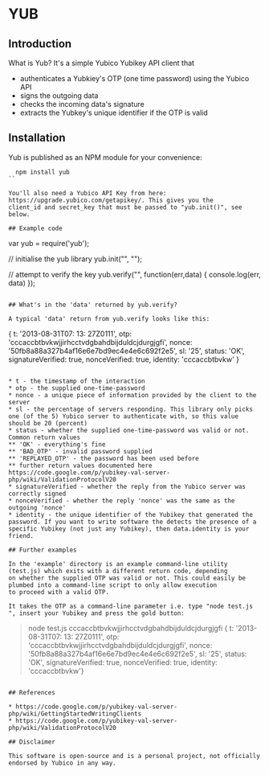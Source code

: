 # YUB

## Introduction

What is Yub? It's a simple Yubico Yubikey API client that

* authenticates a Yubkiey's OTP (one time password) using the Yubico API
* signs the outgoing data
* checks the incoming data's signature
* extracts the Yubkey's unique identifier if the OTP is valid

## Installation

Yub is published as an NPM module for your convenience:

```
  npm install yub
``

You'll also need a Yubico API Key from here: https://upgrade.yubico.com/getapikey/. This gives you the
client_id and secret_key that must be passed to "yub.init()", see below.

## Example code

```
var yub = require('yub');

// initialise the yub library
yub.init("<client id here>", "<secret here>");

// attempt to verify the key
yub.verify("<otp here>", function(err,data) {
  console.log(err, data)
});
```

## What's in the 'data' returned by yub.verify?

A typical 'data' return from yub.verify looks like this:

```
{
    t: '2013-08-31T07: 13: 27Z0111',
    otp: 'cccaccbtbvkwjjirhcctvdgbahdbijduldcjdurgjgfi',
    nonce: '50fb8a88a327b4af16e6e7bd9ec4e4e6c692f2e5',
    sl: '25',
    status: 'OK',
    signatureVerified: true,
    nonceVerified: true,
    identity: 'cccaccbtbvkw'
}

```

* t - the timestamp of the interaction
* otp - the supplied one-time-password
* nonce - a unique piece of information provided by the client to the server
* sl - the percentage of servers responding. This library only picks one (of the 5) Yubico server to authenticate with, so this value should be 20 (percent)
* status - whether the supplied one-time-password was valid or not. Common return values 
** 'OK' - everything's fine
** 'BAD_OTP' - invalid password supplied
** 'REPLAYED_OTP' - the password has been used before
** further return values documented here https://code.google.com/p/yubikey-val-server-php/wiki/ValidationProtocolV20
* signatureVerified - whether the reply from the Yubico server was correctly signed
* nonceVerified - whether the reply 'nonce' was the same as the outgoing 'nonce'
* identity - the unique identifier of the Yubikey that generated the password. If you want to write software the detects the presence of a specific Yubikey (not just any Yubikey), then data.identity is your friend.

## Further examples

In the 'example' directory is an example command-line utility (test.js) which exits with a different return code, depending
on whether the supplied OTP was valid or not. This could easily be plumbed into a command-line script to only allow execution
to proceed with a valid OTP.

It takes the OTP as a command-line parameter i.e. type "node test.js ", insert your Yubikey and press the gold button:

```
> node test.js cccaccbtbvkwjjirhcctvdgbahdbijduldcjdurgjgfi
{   t: '2013-08-31T07: 13: 27Z0111',
    otp: 'cccaccbtbvkwjjirhcctvdgbahdbijduldcjdurgjgfi',
    nonce: '50fb8a88a327b4af16e6e7bd9ec4e4e6c692f2e5',
    sl: '25',
    status: 'OK',
    signatureVerified: true,
    nonceVerified: true,
    identity: 'cccaccbtbvkw'}
```

## References

* https://code.google.com/p/yubikey-val-server-php/wiki/GettingStartedWritingClients
* https://code.google.com/p/yubikey-val-server-php/wiki/ValidationProtocolV20

## Disclaimer

This software is open-source and is a personal project, not officially endorsed by Yubico in any way.

